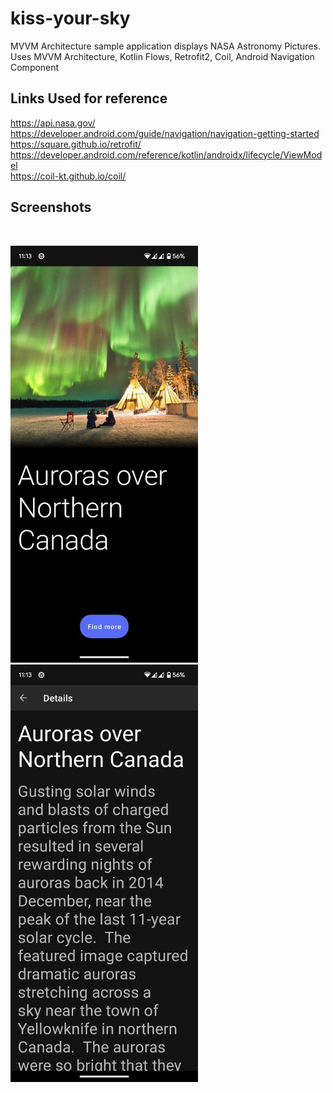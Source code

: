 # kiss-your-sky
MVVM Architecture sample application displays NASA Astronomy Pictures.
Uses MVVM Architecture, Kotlin Flows, Retrofit2, Coil, Android Navigation Component

<h2>Links Used for reference</h2>

https://api.nasa.gov/<br>
https://developer.android.com/guide/navigation/navigation-getting-started<br>
https://square.github.io/retrofit/<br>
https://developer.android.com/reference/kotlin/androidx/lifecycle/ViewModel<br>
https://coil-kt.github.io/coil/

<h2>Screenshots</h2><br><p><img src="https://github.com/goputtanz/kiss-your-sky/blob/master/images/home.jpg" width="300"/>       <img src="https://github.com/goputtanz/kiss-your-sky/blob/master/images/details.jpg" width="300"/></p>
